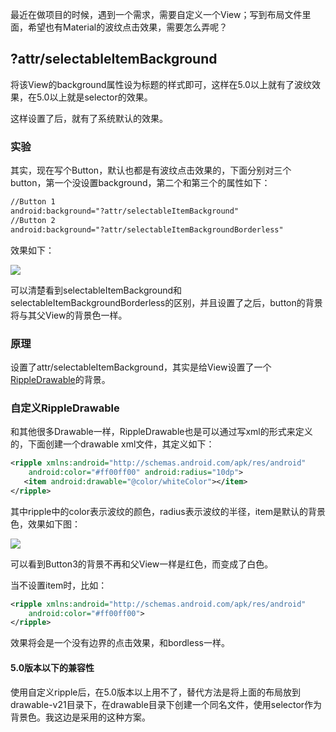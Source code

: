 最近在做项目的时候，遇到一个需求，需要自定义一个View；写到布局文件里面，希望也有Material的波纹点击效果，需要怎么弄呢？  

## ?attr/selectableItemBackground

将该View的background属性设为标题的样式即可，这样在5.0以上就有了波纹效果，在5.0以上就是selector的效果。   

这样设置了后，就有了系统默认的效果。  

### 实验  

其实，现在写个Button，默认也都是有波纹点击效果的，下面分别对三个button，第一个没设置background，第二个和第三个的属性如下：  

```xml
//Button 1
android:background="?attr/selectableItemBackground"
//Button 2
android:background="?attr/selectableItemBackgroundBorderless"
```

效果如下：  

![](https://s1.ax1x.com/2018/09/23/iuBF4x.gif)

可以清楚看到selectableItemBackground和selectableItemBackgroundBorderless的区别，并且设置了之后，button的背景将与其父View的背景色一样。  

### 原理  

设置了attr/selectableItemBackground，其实是给View设置了一个[RippleDrawable](https://developer.android.google.cn/reference/android/graphics/drawable/RippleDrawable)的背景。  

### 自定义RippleDrawable  

和其他很多Drawable一样，RippleDrawable也是可以通过写xml的形式来定义的，下面创建一个drawable xml文件，其定义如下：  

```xml
<ripple xmlns:android="http://schemas.android.com/apk/res/android"
    android:color="#ff00ff00" android:radius="10dp">
   <item android:drawable="@color/whiteColor"></item>
</ripple>
```

其中ripple中的color表示波纹的颜色，radius表示波纹的半径，item是默认的背景色，效果如下图：  

![](https://s1.ax1x.com/2018/09/23/iuBhI1.gif)

可以看到Button3的背景不再和父View一样是红色，而变成了白色。  

当不设置item时，比如：  

```xml
<ripple xmlns:android="http://schemas.android.com/apk/res/android"
    android:color="#ff00ff00">
</ripple>
```

效果将会是一个没有边界的点击效果，和bordless一样。

#### 5.0版本以下的兼容性  

使用自定义ripple后，在5.0版本以上用不了，替代方法是将上面的布局放到drawable-v21目录下，在drawable目录下创建一个同名文件，使用selector作为背景色。我这边是采用的这种方案。  





